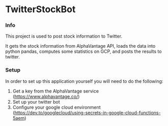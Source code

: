 # TwitterStockBot

### Info
This project is used to post stock information to Twitter.  

It gets the stock information from AlphaVantage API, loads the data into python pandas, computes some statistics on GCP, and posts the results to twitter.


### Setup
In order to set up this application yourself you will need to do the following:
1. Get a key from the AlphaVantage service (https://www.alphavantage.co/)
2. Set up your twitter bot
3. Configure your google cloud environment (https://dev.to/googlecloud/using-secrets-in-google-cloud-functions-5aem)
